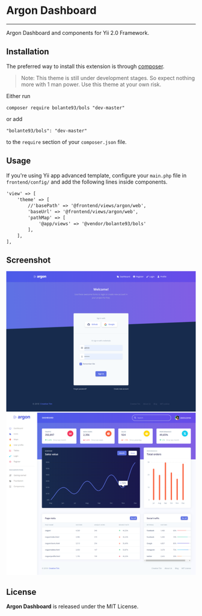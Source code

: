 <h1 align="left">
    Argon Dashboard
</h1>
<hr>

Argon Dashboard and components for Yii 2.0 Framework.

## Installation

The preferred way to install this extension is through [composer](http://getcomposer.org/download/).

> Note: This theme is still under development stages. So expect nothing more with 1 man power. Use this theme at your own risk.

Either run

```
composer require bolante93/bols "dev-master"
```

or add

```
"bolante93/bols": "dev-master"
```

to the ```require``` section of your `composer.json` file.


## Usage

If you're using Yii app advanced template, configure your <code>main.php</code> file in <code>frontend/config/</code> and add the following lines inside components.

```
'view' => [
    'theme' => [
        //'basePath' => '@frontend/views/argon/web',
        'baseUrl' => '@frontend/views/argon/web',
        'pathMap' => [
            '@app/views' => '@vendor/bolante93/bols'
        ],
    ],
],
```

## Screenshot
<div class="row">
    <div class="col-lg-6">
        <img src="https://github.com/OionProjects/argon/blob/master/screenshots/login.png" alt="Argon Login"/>
    </div>
    <div class="col-lg-6">
        <img src="https://github.com/OionProjects/argon/blob/master/screenshots/index.png" alt="Argon Dashboard"/>
    </div>
</div>



## License

**Argon Dashboard** is released under the MIT License.